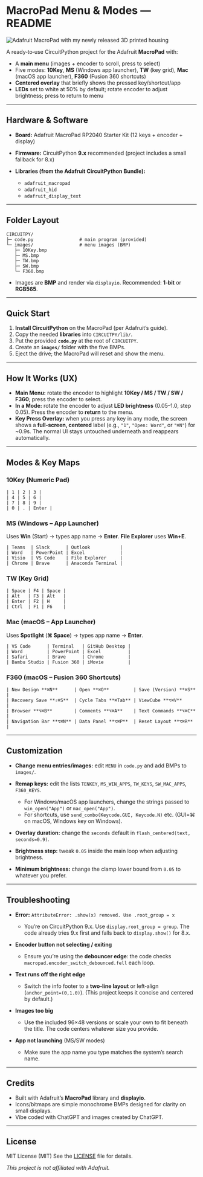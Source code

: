 # MacroPad Menu & Modes — README

![Adafruit MacroPad with my newly released 3D printed housing](macropad.png)

A ready‑to‑use CircuitPython project for the Adafruit **MacroPad** with:

* A **main menu** (images + encoder to scroll, press to select)
* Five modes: **10Key**, **MS** (Windows app launcher), **TW** (key grid), **Mac** (macOS app launcher), **F360** (Fusion 360 shortcuts)
* **Centered overlay** that briefly shows the pressed key/shortcut/app
* **LEDs** set to white at 50% by default; rotate encoder to adjust brightness; press to return to menu

---

## Hardware & Software

* **Board:** Adafruit MacroPad RP2040 Starter Kit (12 keys + encoder + display)
* **Firmware:** CircuitPython **9.x** recommended (project includes a small fallback for 8.x)
* **Libraries (from the Adafruit CircuitPython Bundle):**

  * `adafruit_macropad`
  * `adafruit_hid`
  * `adafruit_display_text`

---

## Folder Layout

```
CIRCUITPY/
├─ code.py                 # main program (provided)
└─ images/                 # menu images (BMP)
   ├─ 10Key.bmp
   ├─ MS.bmp
   ├─ TW.bmp
   ├─ SW.bmp
   └─ F360.bmp
```

* Images are **BMP** and render via `displayio`. Recommended: **1‑bit** or **RGB565**.
---

## Quick Start

1. **Install CircuitPython** on the MacroPad (per Adafruit’s guide).
2. Copy the needed **libraries** into `CIRCUITPY/lib/`.
3. Put the provided **`code.py`** at the root of `CIRCUITPY`.
4. Create an **`images/`** folder with the five BMPs.
5. Eject the drive; the MacroPad will reset and show the menu.

---

## How It Works (UX)

* **Main Menu:** rotate the encoder to highlight **10Key / MS / TW / SW / F360**; press the encoder to select.
* **In a Mode:** rotate the encoder to adjust **LED brightness** (0.05–1.0, step 0.05). Press the encoder to **return** to the menu.
* **Key Press Overlay:** when you press any key in any mode, the screen shows a **full‑screen, centered** label (e.g., `"1"`, `"Open: Word"`, or `"⌘N"`) for \~0.9s. The normal UI stays untouched underneath and reappears automatically.

---

## Modes & Key Maps

### 10Key (Numeric Pad)

```
| 1 | 2 | 3 |
| 4 | 5 | 6 |
| 7 | 8 | 9 |
| 0 | . | Enter |
```

### MS (Windows – App Launcher)

Uses **Win** (Start) → types app name → **Enter**. **File Explorer** uses **Win+E**.
```
| Teams  | Slack      | Outlook           |
| Word   | PowerPoint | Excel             |
| Visio  | VS Code    | File Explorer     |
| Chrome | Brave      | Anaconda Terminal |
```
### TW (Key Grid)
```
| Space | F4 | Space |
| Alt   | F3 | Alt   |
| Enter | F2 | H     |
| Ctrl  | F1 | F6    |
```
### Mac (macOS – App Launcher)

Uses **Spotlight** (**⌘ Space**) → types app name → **Enter**.
```
| VS Code      | Terminal   | GitHub Desktop |
| Word         | PowerPoint | Excel          |
| Safari       | Brave      | Chrome         |
| Bambu Studio | Fusion 360 | iMovie         |
```
### F360 (macOS – Fusion 360 Shortcuts)
```
| New Design **⌘N**      | Open **⌘O**         | Save (Version) **⌘S** |
| Recovery Save **⇧⌘S**  | Cycle Tabs **⌘Tab** | ViewCube **⌥⌘V**      |
| Browser **⌥⌘B**        | Comments **⌥⌘A**    | Text Commands **⌥⌘C** |
| Navigation Bar **⌥⌘N** | Data Panel **⌥⌘P**  | Reset Layout **⌥⌘R**  |
```
---

## Customization

* **Change menu entries/images:** edit `MENU` in `code.py` and add BMPs to `images/`.
* **Remap keys:** edit the lists `TENKEY`, `MS_WIN_APPS`, `TW_KEYS`, `SW_MAC_APPS`, `F360_KEYS`.

  * For Windows/macOS app launchers, change the strings passed to `win_open("App")` or `mac_open("App")`.
  * For shortcuts, use `send_combo(Keycode.GUI, Keycode.N)` etc. (GUI=⌘ on macOS, Windows key on Windows).
* **Overlay duration:** change the `seconds` default in `flash_centered(text, seconds=0.9)`.
* **Brightness step:** tweak `0.05` inside the main loop when adjusting brightness.
* **Minimum brightness:** change the clamp lower bound from `0.05` to whatever you prefer.

---

## Troubleshooting

* **Error:** `AttributeError: .show(x) removed. Use .root_group = x`

  * You’re on CircuitPython 9.x. Use `display.root_group = group`. The code already tries 9.x first and falls back to `display.show()` for 8.x.

* **Encoder button not selecting / exiting**

  * Ensure you’re using the **debouncer edge**: the code checks `macropad.encoder_switch_debounced.fell` each loop.

* **Text runs off the right edge**

  * Switch the info footer to a **two‑line layout** or left‑align (`anchor_point=(0,1.0)`). (This project keeps it concise and centered by default.)

* **Images too big**

  * Use the included 96×48 versions or scale your own to fit beneath the title. The code centers whatever size you provide.

* **App not launching** (MS/SW modes)

  * Make sure the app name you type matches the system’s search name.

---

## Credits

* Built with Adafruit’s **MacroPad** library and **displayio**.
* Icons/bitmaps are simple monochrome BMPs designed for clarity on small displays.
* Vibe coded with ChatGPT and images created by ChatGPT.

---

## License

MIT License (MIT)
See the [LICENSE](LICENSE) file for details.

*This project is not affiliated with Adafruit.*